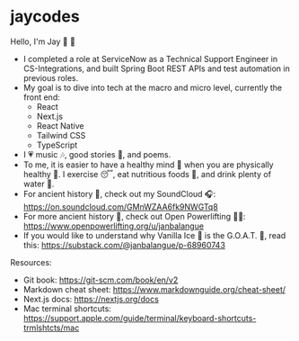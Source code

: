 # jaycodes

Hello, I'm Jay 👋 🌊

- I completed a role at ServiceNow as a Technical Support Engineer in CS-Integrations, and built Spring Boot REST APIs and test automation in previous roles.
- My goal is to dive into tech at the macro and micro level, currently the front end:
  - React
  - Next.js
  - React Native
  - Tailwind CSS
  - TypeScript
- I 💗 music 🎶, good stories 📖, and poems.
- To me, it is easier to have a healthy mind 🧐 when you are physically healthy 🏃. I exercise 😴, eat nutritious foods 🍟, and drink plenty of water 🥤.
- For ancient history 📜, check out my SoundCloud 🎧: https://on.soundcloud.com/GMnWZAA6fk9NWGTq8
- For more ancient history 📜, check out Open Powerlifting 🏋️‍♀️: https://www.openpowerlifting.org/u/janbalangue
- If you would like to understand why Vanilla Ice 🍦 is the G.O.A.T. 🐐, read this: https://substack.com/@janbalangue/p-68960743

Resources:
- Git book: https://git-scm.com/book/en/v2
- Markdown cheat sheet: https://www.markdownguide.org/cheat-sheet/
- Next.js docs: https://nextjs.org/docs
- Mac terminal shortcuts: https://support.apple.com/guide/terminal/keyboard-shortcuts-trmlshtcts/mac
